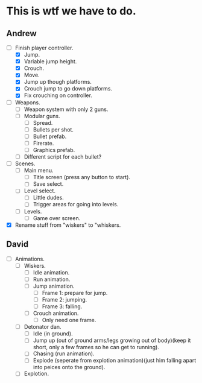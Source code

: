 # This is wtf we have to do.

## Andrew
- [ ] Finish player controller.
    - [x] Jump.
    - [x] Variable jump height.
    - [x] Crouch.
    - [x] Move.
    - [x] Jump up though platforms.
    - [x] Crouch jump to go down platforms.
    - [x] Fix crouching on controller.
- [ ] Weapons.
    - [ ] Weapon system with only 2 guns.
    - [ ] Modular guns.
        - [ ] Spread.
        - [ ] Bullets per shot.
        - [ ] Bullet prefab.
        - [ ] Firerate.
        - [ ] Graphics prefab.
    - [ ] Different script for each bullet?
- [ ] Scenes.
    - [ ] Main menu.
        - [ ] Title screen (press any button to start).
        - [ ] Save select.
    - [ ] Level select.
        - [ ] Little dudes.
        - [ ] Trigger areas for going into levels.
    - [ ] Levels.
        - [ ] Game over screen.
- [x] Rename stuff from "wiskers" to "whiskers.

## David
- [ ] Animations.
    - [ ] Wiskers.
        - [ ] Idle animation.
        - [ ] Run animation.
        - [ ] Jump animation.
            - [ ] Frame 1: prepare for jump.
            - [ ] Frame 2: jumping.
            - [ ] Frame 3: falling.
        - [ ] Crouch animation.
            - [ ] Only need one frame.
    - [ ] Detonator dan.
        - [ ] Idle (in ground).
        - [ ] Jump up (out of ground arms/legs growing out of body)(keep it short, only a few frames so he can get to running).
        - [ ] Chasing (run animation).
        - [ ] Explode (seperate from explotion animation)(just him falling apart into peices onto the ground).
    - [ ] Explotion.